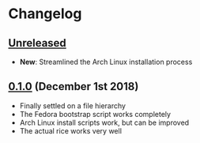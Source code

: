 # Changelog

## [Unreleased]

- **New**: Streamlined the Arch Linux installation process

## [0.1.0] (December 1st 2018)

- Finally settled on a file hierarchy
- The Fedora bootstrap script works completely
- Arch Linux install scripts work, but can be improved
- The actual rice works very well

[Unreleased]: https://github.com/GloverDonovan/.files/compare/0.1.0...HEAD
[0.1.0]: https://github.com/GloverDonovan/.files/tree/0.1.0
